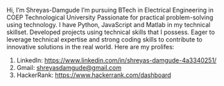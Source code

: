 Hi, I’m Shreyas-Damgude
I’m pursuing BTech in Electrical Engineering in COEP Technological University
Passionate for practical problem-solving using technology.
I have Python, JavaScript and Matlab in my technical skillset.
Developed projects using technical skills that I possess.
Eager to leverage technical expertise and strong coding skills to contribute to innovative solutions in the real world.
Here are my prolifes:
1) LinkedIn: https://www.linkedin.com/in/shreyas-damgude-4a3340251/
2) Gmail: shreyasdamgude@gmail.com
3) HackerRank: https://www.hackerrank.com/dashboard
